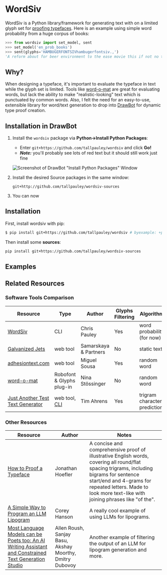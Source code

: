 
# WordSiv

WordSiv is a Python library/framework for generating text  with on a limited glyph set for [proofing typefaces](https://ohnotype.co/blog/proof-it). Here is an example using simple word probability from a huge corpus of books:
```python
>>> from wordsiv import set_model, sent
>>> set_model('en_prob_books')
>>> sent(glyphs='HAMBUGERFONTSIVhambugerfontsiv.,')
'A reform about for beer environment to the ease movie this if not no the on.'
```

## Why?

When designing a typeface, it's important to evaluate the typeface in text while the glyph set is limited. Tools like [word-o-mat](https://github.com/ninastoessinger/word-o-mat) are great for evaluating words, but lack the ability to make "realistic-looking" text which is punctuated by common words. Also, I felt the need for an easy-to-use, extensible library for word/text generation to drop into [DrawBot](https://www.drawbot.com/) for dynamic type proof creation.


## Installation in DrawBot

1. Install the `wordsiv` package via **Python->Install Python Packages**:
     - Enter ```git+https://github.com/tallpauley/wordsiv``` and click **Go!**
     - ***Note:*** you'll probably see lots of red text but it
       should still work just fine

    ![Screenshot of DrawBot "Install Python
    Packages" Window](docs/images/drawbot-install.jpg)

2. Install the desired Source packages in the same window:

    ```git+http://github.com/tallpauley/wordsiv-sources```

3. You can now 


## Installation

First, install wordsiv with pip:

```bash
$ pip install git+https://github.com/tallpauley/wordsiv # byexample: +pass
```

Then install some **sources**:

```bash
pip install git+https://github.com/tallpauley/wordsiv-sources
```

## Examples


## Related Resources

### Software Tools Comparison
| Resource | Type | Author | Glyphs Filtering | Algorithm | Probability |
| -- | -- | -- | -- | -- | -- |
| [WordSiv](#) | CLI | Chris Pauley | Yes | word probability (for now) | Yes |
| [Galvanized Jets](https://www.galvanizedjets.com/) | web tool | Samarskaya & Partners | No | static text | N/A |
| [adhesiontext.com](https://adhesiontext.com/) | web tool | Miguel Sousa | Yes | random word |  No |
| [word-o-mat](https://github.com/ninastoessinger/word-o-mat) | Robofont & Glyphs plug-in | Nina Stössinger | No | random word | No
| [Just Another Test Text Generator](https://justanotherfoundry.com/generator) | web tool, [CLI](https://github.com/justanotherfoundry/text-generator/tree/master) | Tim Ahrens | Yes | trigram character prediction | Yes |

### Other Resources
| Resource | Author | Notes |
| -- | -- | -- |
| [How to Proof a Typeface](https://jonathanhoefler.com/articles/how-to-proof-a-typeface) | Jonathan Hoefler | A concise and comprehensive proof of illustrative English words, covering all round/flat spacing trigrams, including bigrams for sentence start/end and 4-grams for repeated letters. Made to look more text-like with joining phrases like "of the".
| [A Simple Way to Program an LLM Lipogram](https://coreyhanson.com/blog/a-simple-way-to-program-an-llm-lipogram/) | Corey Hanson | A really cool example of using LLMs for lipograms.
| [Most Language Models can be Poets too: An AI Writing Assistant and Constrained Text Generation Studio](https://arxiv.org/abs/2306.15926) | Allen Roush, Sanjay Basu, Akshay Moorthy, Dmitry Dubovoy | Another example of filtering the output of an LLM for lipogram generation and more.